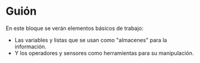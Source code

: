 # Guión

En este bloque se verán elementos básicos de trabajo:

* Las variables y listas que se usan como "almacenes" para la información.
* Y los operadores y sensores como herramientas para su manipulación.